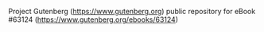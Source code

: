 Project Gutenberg (https://www.gutenberg.org) public repository for eBook #63124 (https://www.gutenberg.org/ebooks/63124)

